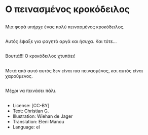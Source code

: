 # Ο πεινασμένος κροκόδειλος

##
Μια φορά υπήρχε ένας πολύ πεινασμένος κροκόδειλος.

##
Αυτός έψαξε για φαγητό αργά και ήσυχα. Και τότε...

##
Βουτιά!!! Ο κροκόδειλος χτυπάει!

##
Μετά από αυτό αυτός δεν είναι πια πεινασμένος, και αυτός είναι χαρούμενος.

##
Μέχρι να πεινάσει πάλι.

##
* License: [CC-BY]
* Text: Christian G.
* Illustration: Wiehan de Jager
* Translation: Eleni Manou
* Language: el

